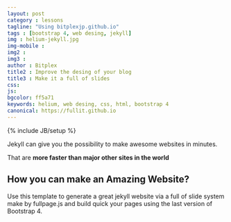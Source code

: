 ```yaml
---
layout: post
category : lessons
tagline: "Using bitplexjp.github.io"
tags : [bootstrap 4, web desing, jekyll]
img : helium-jekyll.jpg
img-mobile : 
img2 : 
img3 : 
author : Bitplex
title2 : Improve the desing of your blog
title3 : Make it a full of slides
css: 
js: 
bgcolor: ff5a71
keywords: helium, web desing, css, html, bootstrap 4
canonical: https://fullit.github.io
---
```

{% include JB/setup %}

Jekyll can give you the possibility to make awesome websites in minutes.
<!--more-->
That are **more faster than major other sites in the world** 

## How you can make an Amazing Website?

Use this template to generate a great jekyll website via a full of slide system make by fullpage.js and build quick your pages using the last version of Bootstrap 4.

